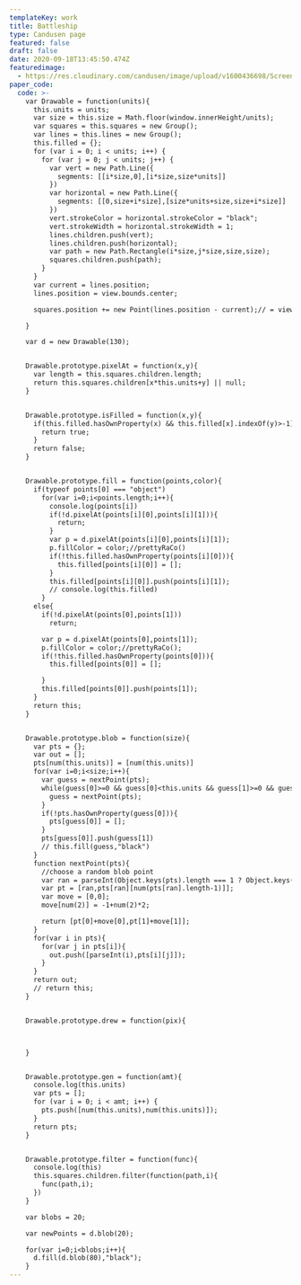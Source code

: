 ```yaml
---
templateKey: work
title: Battleship
type: Candusen page
featured: false
draft: false
date: 2020-09-18T13:45:50.474Z
featuredimage:
  - https://res.cloudinary.com/candusen/image/upload/v1600436698/Screen_Shot_2020-09-18_at_9.43.44_AM_hfa82c.png
paper_code:
  code: >-
    var Drawable = function(units){
      this.units = units;
      var size = this.size = Math.floor(window.innerHeight/units);
      var squares = this.squares = new Group();
      var lines = this.lines = new Group();
      this.filled = {};
      for (var i = 0; i < units; i++) {
        for (var j = 0; j < units; j++) {
          var vert = new Path.Line({
            segments: [[i*size,0],[i*size,size*units]]
          })
          var horizontal = new Path.Line({
            segments: [[0,size+i*size],[size*units+size,size+i*size]]
          })
          vert.strokeColor = horizontal.strokeColor = "black";
          vert.strokeWidth = horizontal.strokeWidth = 1;
          lines.children.push(vert);
          lines.children.push(horizontal);
          var path = new Path.Rectangle(i*size,j*size,size,size);
          squares.children.push(path);
        }
      }
      var current = lines.position;
      lines.position = view.bounds.center;

      squares.position += new Point(lines.position - current);// = view.bounds.center;

    }

    var d = new Drawable(130);


    Drawable.prototype.pixelAt = function(x,y){
      var length = this.squares.children.length;
      return this.squares.children[x*this.units+y] || null;
    }


    Drawable.prototype.isFilled = function(x,y){
      if(this.filled.hasOwnProperty(x) && this.filled[x].indexOf(y)>-1){
        return true;
      }
      return false;
    }


    Drawable.prototype.fill = function(points,color){
      if(typeof points[0] === "object")
        for(var i=0;i<points.length;i++){
          console.log(points[i])
          if(!d.pixelAt(points[i][0],points[i][1])){
            return;
          }
          var p = d.pixelAt(points[i][0],points[i][1]);
          p.fillColor = color;//prettyRaCo()
          if(!this.filled.hasOwnProperty(points[i][0])){
            this.filled[points[i][0]] = [];
          }
          this.filled[points[i][0]].push(points[i][1]);
          // console.log(this.filled)
        }
      else{
        if(!d.pixelAt(points[0],points[1]))
          return;

        var p = d.pixelAt(points[0],points[1]);
        p.fillColor = color;//prettyRaCo();
        if(!this.filled.hasOwnProperty(points[0])){
          this.filled[points[0]] = [];

        }
        this.filled[points[0]].push(points[1]);
      }
      return this;
    }


    Drawable.prototype.blob = function(size){
      var pts = {};
      var out = [];
      pts[num(this.units)] = [num(this.units)]
      for(var i=0;i<size;i++){
        var guess = nextPoint(pts);
        while(guess[0]>=0 && guess[0]<this.units && guess[1]>=0 && guess[1]<this.units &&  pts.hasOwnProperty(guess[0]) && pts[guess[0]].indexOf(guess[1])>-1){
          guess = nextPoint(pts);
        }
        if(!pts.hasOwnProperty(guess[0])){
          pts[guess[0]] = [];
        }
        pts[guess[0]].push(guess[1])
        // this.fill(guess,"black")
      }
      function nextPoint(pts){
        //choose a random blob point
        var ran = parseInt(Object.keys(pts).length === 1 ? Object.keys(pts)[0] : Object.keys(pts)[num(Object.keys(pts).length-1)]);
        var pt = [ran,pts[ran][num(pts[ran].length-1)]];
        var move = [0,0];
        move[num(2)] = -1+num(2)*2;

        return [pt[0]+move[0],pt[1]+move[1]];
      }
      for(var i in pts){
        for(var j in pts[i]){
          out.push([parseInt(i),pts[i][j]]);
        }
      }
      return out;
      // return this;
    }


    Drawable.prototype.drew = function(pix){



    }


    Drawable.prototype.gen = function(amt){
      console.log(this.units)
      var pts = [];
      for (var i = 0; i < amt; i++) {
        pts.push([num(this.units),num(this.units)]);
      }
      return pts;
    }


    Drawable.prototype.filter = function(func){
      console.log(this)
      this.squares.children.filter(function(path,i){
        func(path,i);
      })
    }

    var blobs = 20;

    var newPoints = d.blob(20);

    for(var i=0;i<blobs;i++){
      d.fill(d.blob(80),"black");
    }
---
```

